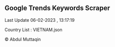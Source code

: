 

## Google Trends Keywords Scraper 
 
Last Update 06-02-2023 , 13:17:19

Country List :
VIETNAM.json



© Abdul Muttaqin 
